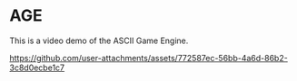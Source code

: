 # AGE
This is a video demo of the ASCII Game Engine. 

https://github.com/user-attachments/assets/772587ec-56bb-4a6d-86b2-3c8d0ecbe1c7

